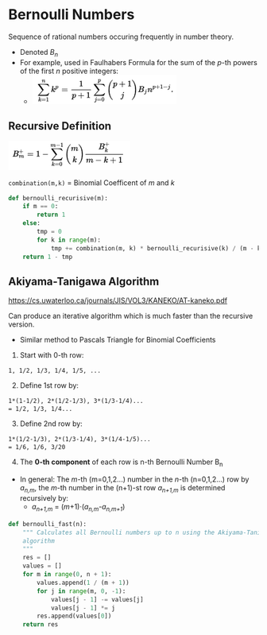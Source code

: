 # Bernoulli Numbers
Sequence of rational numbers occuring frequently in number theory.
* Denoted *B<sub>n</sub>*
* For example, used in Faulhabers Formula for the sum of the *p*-th powers of the first *n* positive integers:
    * ![](../../images/2017-11-25-11-04-09.png)

## Recursive Definition
![](../../images/2017-11-25-11-06-00.png)

`combination(m,k)` = Binomial Coefficent of *m* and *k*
```Python
def bernoulli_recurisive(m):
    if m == 0:
        return 1
    else:
        tmp = 0
        for k in range(m):
            tmp += combination(m, k) * bernoulli_recurisive(k) / (m - k + 1)
    return 1 - tmp
```
## Akiyama-Tanigawa Algorithm
https://cs.uwaterloo.ca/journals/JIS/VOL3/KANEKO/AT-kaneko.pdf

Can produce an iterative algorithm which is much faster than the recursive version.
* Similar method to Pascals Triangle for Binomial Coefficients

1. Start with 0-th row:
```
1, 1/2, 1/3, 1/4, 1/5, ...
```
2. Define 1st row by:
```
1*(1-1/2), 2*(1/2-1/3), 3*(1/3-1/4)...
= 1/2, 1/3, 1/4...
```
3. Define 2nd row by:
```
1*(1/2-1/3), 2*(1/3-1/4), 3*(1/4-1/5)...
= 1/6, 1/6, 3/20
```
4. The **0-th component** of each row is n-th Bernoulli Number B<sub>n</sub>
* In general: The *m*-th (m=0,1,2...) number in the *n*-th (n=0,1,2...) row by *a<sub>n,m</sub>*, the *m*-th number in the (n+1)-st row *a<sub>n+1,m</sub>* is determined recursively by:
    * *a<sub>n+1,m</sub>* = (*m*+1)&middot;(*a<sub>n,m</sub>*-*a<sub>n,m+1</sub>*)

```Python
def bernoulli_fast(n):
    """ Calculates all Bernoulli numbers up to n using the Akiyama-Tanigawa
    algorithm
    """
    res = []
    values = []
    for m in range(0, n + 1):
        values.append(1 / (m + 1))
        for j in range(m, 0, -1):
            values[j - 1] -= values[j]
            values[j - 1] *= j
        res.append(values[0])
    return res
```